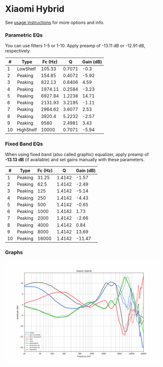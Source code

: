 # Xiaomi Hybrid
See [usage instructions](https://github.com/jaakkopasanen/AutoEq#usage) for more options and info.

### Parametric EQs
You can use filters 1-5 or 1-10. Apply preamp of -13.11 dB or -12.91 dB, respectively.

|   # | Type      |   Fc (Hz) |      Q |   Gain (dB) |
|-----|-----------|-----------|--------|-------------|
|   1 | LowShelf  |    105.33 | 0.7071 |       -0.3  |
|   2 | Peaking   |    154.85 | 0.4072 |       -5.92 |
|   3 | Peaking   |    822.13 | 0.8406 |        4.59 |
|   4 | Peaking   |   1974.11 | 0.2584 |       -3.23 |
|   5 | Peaking   |   6927.84 | 1.2238 |       14.71 |
|   6 | Peaking   |   2131.93 | 3.2195 |       -1.11 |
|   7 | Peaking   |   2964.62 | 3.6077 |        2.53 |
|   8 | Peaking   |   3920.4  | 5.2232 |       -2.57 |
|   9 | Peaking   |   9560    | 2.4981 |        3.43 |
|  10 | HighShelf |  10000    | 0.7071 |       -5.94 |

### Fixed Band EQs
When using fixed band (also called graphic) equalizer, apply preamp of **-13.13 dB** (if available) and set gains manually with these parameters.

|   # | Type    |   Fc (Hz) |      Q |   Gain (dB) |
|-----|---------|-----------|--------|-------------|
|   1 | Peaking |     31.25 | 1.4142 |       -1.57 |
|   2 | Peaking |     62.5  | 1.4142 |       -2.49 |
|   3 | Peaking |    125    | 1.4142 |       -5.14 |
|   4 | Peaking |    250    | 1.4142 |       -4.43 |
|   5 | Peaking |    500    | 1.4142 |       -0.65 |
|   6 | Peaking |   1000    | 1.4142 |        1.73 |
|   7 | Peaking |   2000    | 1.4142 |       -2.66 |
|   8 | Peaking |   4000    | 1.4142 |        0.84 |
|   9 | Peaking |   8000    | 1.4142 |       13.69 |
|  10 | Peaking |  16000    | 1.4142 |      -11.47 |

### Graphs
![](./Xiaomi%20Hybrid.png)

